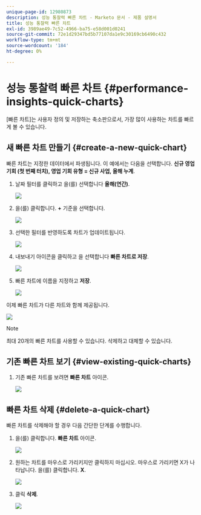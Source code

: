 ```yaml
---
unique-page-id: 12980873
description: 성능 통찰력 빠른 차트 - Marketo 문서 - 제품 설명서
title: 성능 통찰력 빠른 차트
exl-id: 3989ae49-7c52-4966-ba75-e58d001d0241
source-git-commit: 72e1d29347bd5b77107da1e9c30169cb6490c432
workflow-type: tm+mt
source-wordcount: '184'
ht-degree: 0%

---
```


# 성능 통찰력 빠른 차트 {#performance-insights-quick-charts}

[빠른 차트]는 사용자 정의 및 저장하는 축소판으로서, 가장 많이 사용하는 차트를 빠르게 볼 수 있습니다.

## 새 빠른 차트 만들기 {#create-a-new-quick-chart}

빠른 차트는 지정한 데이터에서 파생됩니다. 이 예에서는 다음을 선택합니다. **신규 영업 기회 (첫 번째 터치), 영업 기회 유형 = 신규 사업, 올해 누계**.

1. 날짜 필터를 클릭하고 을(를) 선택합니다 **올해(연간)**.

   ![](assets/1-2.png)

1. 을(를) 클릭합니다. **+** 기준을 선택합니다.

   ![](assets/2-2.png)

1. 선택한 필터를 반영하도록 차트가 업데이트됩니다.

   ![](assets/3-3.png)

1. 내보내기 아이콘을 클릭하고 을 선택합니다 **빠른 차트로 저장**.

   ![](assets/4-2.png)

1. 빠른 차트에 이름을 지정하고 **저장**.

   ![](assets/5-3.png)

이제 빠른 차트가 다른 차트와 함께 제공됩니다.

![](assets/6-3.png)

>[!NOTE]
>
>최대 20개의 빠른 차트를 사용할 수 있습니다. 삭제하고 대체할 수 있습니다.

## 기존 빠른 차트 보기 {#view-existing-quick-charts}

1. 기존 빠른 차트를 보려면 **빠른 차트** 아이콘.

   ![](assets/7-1.png)

## 빠른 차트 삭제 {#delete-a-quick-chart}

빠른 차트를 삭제해야 할 경우 다음 간단한 단계를 수행합니다.

1. 을(를) 클릭합니다. **빠른 차트** 아이콘.

   ![](assets/8-1.png)

1. 원하는 차트를 마우스로 가리키지만 클릭하지 마십시오. 마우스로 가리키면 X가 나타납니다. 을(를) 클릭합니다. **X**.

   ![](assets/9-2.png)

1. 클릭 **삭제**.

   ![](assets/10-1.png)
